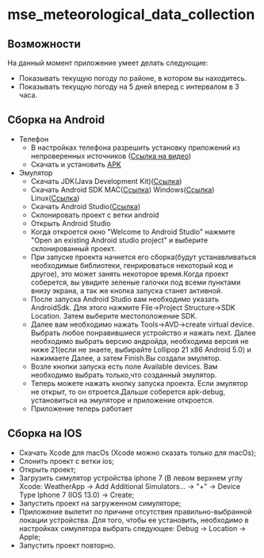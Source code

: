 # mse_meteorological_data_collection
## Возможности
На данный момент приложение умеет делать следующие:
* Показывать текущую погоду по районе, в котором вы находитесь.
* Показывать текущую погоду на 5 дней вперед с интервалом в 3 часа.

## Cборка на Android
* Телефон
    - В настройках телефона разрешить установку приложений из непроверенных источников ([Ссылка на видео](https://www.youtube.com/watch?v=6Xken07bluM))
    - Скачать и установить [APK](https://github.com/moevm/mse_meteorological_data_collection/blob/android/app-debug.apk)
* Эмулятор
    - Скачать JDK(Java Development Kit)([Ссылка](https://www.oracle.com/technetwork/java/javase/downloads/index.html))
    - Скачать Android SDK
            MAC([Ссылка](https://dl.google.com/android/repository/sdk-tools-darwin-4333796.zip))
            Windows([Ссылка](https://dl.google.com/android/repository/sdk-tools-windows-4333796.zip))
            Linux([Ссылка](https://dl.google.com/android/repository/sdk-tools-linux-4333796.zip))
    - Скачать Android Studio([Ссылка](https://developer.android.com/studio))
    - Склонировать проект с ветки android
    - Открыть Android Studio
    - Когда откроется окно "Welcome to Android Studio" нажмите "Open an existing Android studio project" и выберите склонированный проект.
    - При запуске проекта начнется его сборка(будут устанавливаться необходимые библиотеки, генрироваться некоторый код и другое), это может занять некоторое время.Когда проект соберется, вы увидите зеленые галочки под всеми пунктами внизу экрана, а так же кнопка запуска станет активной.
    - После запуска Android Studio вам необходимо указать AndroidSdk. Для этого нажмите File->Project Structure->SDK Location. Затем выберите местоположение SDK.
    - Далее вам необходимо нажать Tools->AVD->create virtual device. Выбрать любое понравившиеся устройство и нажать next. Далее необходимо выбрать версию андройда, необходима версия не ниже 21(если не знаете, выбирайте Lollipop 21 x86 Android 5.0) и нажимаете Далее, а затем Finish.Вы создали эмулятор.
    - Возле кнопки запуска есть поле Available devices. Вам необходимо выбрать только,что созданный эмулятор.
    - Теперь можете нажать кнопку запуска проекта. Если эмулятор не открыт, то он отроется.Дальше соберется apk-debug, установиться на эмуляторе и приложение откроется.
    - Приложение теперь работает
## Cборка на IOS
* Скачать Xcode для macOs (Xcode можно сказать только для macOs);
* Cлонить проект с ветки ios;
* Открыть проект;
* Загрузить симулятор устройства iphone 7 (В левом верхнем углу Xcode: WeatherApp -> Add Additional Simulators... -> "+" -> Device Type Iphone 7 (IOS 13.0) -> Create;
* Запустить проект на загруженном симуляторе;
* Приложение вылетит по причине отсутствия правильно-выбранной локации устройства. Для того, чтобы ее установить, необходимо в настройках симулятора выбрать следующее: Debug -> Location -> Apple;
* Запустить проект повторно.
